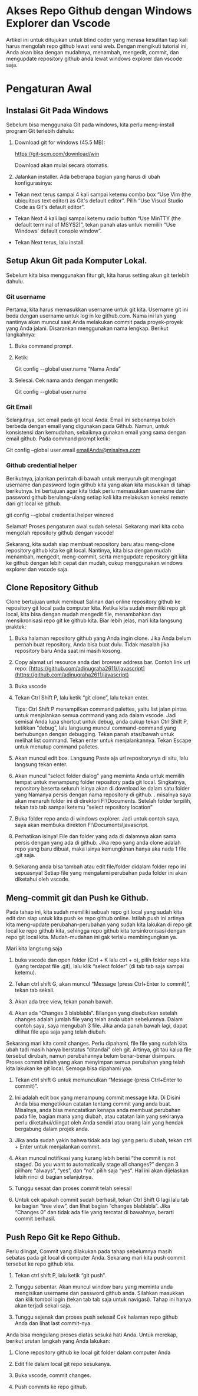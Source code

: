 Akses Repo Github dengan Windows Explorer dan Vscode
====================================================

Artikel ini untuk ditujukan untuk blind coder yang merasa kesulitan tiap kali
harus mengolah repo github lewat versi web. Dengan mengikuti tutorial ini, Anda
akan bisa dengan mudahnya, menambah, mengedit, commit, dan mengupdate repository
github anda lewat windows explorer dan vscode saja.

Pengaturan Awal
===============

Instalasi Git Pada Windows 
---------------------------

Sebelum bisa menggunaka Git pada windows, kita perlu meng-install program Git
terlebih dahulu:

1.  Download git for windows (45.5 MB):

    <https://git-scm.com/download/win>

    Download akan mulai secara otomatis.

2.  Jalankan installer. Ada beberapa bagian yang harus di ubah konfigurasinya:

-   Tekan next terus sampai 4 kali sampai ketemu combo box “Use Vim (the
    ubiquitous text editor) as Git's default editor”. Pilih “Use Visual Studio
    Code as Git's default editor”.

-   Tekan Next 4 kali lagi sampai ketemu radio button “Use MinTTY (the default
    terminal of MSYS2)”, tekan panah atas untuk memilih “Use Windows' default
    console window”.

-   Tekan Next terus, lalu install.

Setup Akun Git pada Komputer Lokal.
-----------------------------------

Sebelum kita bisa menggunakan fitur git, kita harus setting akun git terlebih
dahulu.

### Git username

Pertama, kita harus memasukkan username untuk git kita. Username git ini beda
dengan username untuk log in ke github.com. Nama ini lah yang nantinya akan
muncul saat Anda melakukan commit pada proyek-proyek yang Anda jalani.
Disarankan menggunakan nama lengkap. Berikut langkahnya:

1.  Buka command prompt.

2.  Ketik:

    Git config --global user.name “Nama Anda”

3.  Selesai. Cek nama anda dengan mengetik:

    Git config --global user.name

### Git Email

Selanjutnya, set email pada git local Anda. Email ini sebenarnya boleh berbeda
dengan email yang digunakan pada Github. Namun, untuk konsistensi dan kemudahan,
sebaiknya gunakan email yang sama dengan email github. Pada command prompt
ketik:

Git config –global user.email <emailAnda@misalnya.com>

### Github credential helper

Berikutnya, jalankan perintah di bawah untuk menyuruh git mengingat username dan
password login github kita yang akan kita masukkan di tahap berikutnya. Ini
bertujuan agar kita tidak perlu memasukkan username dan password github
berulang-ulang setiap kali kita melakukan koneksi remote dari git local ke
github.

git config --global credential.helper wincred

Selamat! Proses pengaturan awal sudah selesai. Sekarang mari kita coba mengolah
repository github dengan vscode!

Sekarang, kita sudah siap membuat repository baru atau meng-clone repository
github kita ke git local. Nantinya, kita bisa dengan mudah menambah, mengedit,
meng-commit, serta mengupdate repository git kita ke github dengan lebih cepat
dan mudah, cukup menggunakan windows explorer dan vscode saja.

Clone Repository Github 
------------------------

Clone bertujuan untuk membuat Salinan dari online repository github ke
repository git local pada computer kita. Ketika kita sudah memiliki repo git
local, kita bisa dengan mudah mengedit file, menambahkan dan mensikronisasi repo
git ke github kita. Biar lebih jelas, mari kita langsung praktek:

1.  Buka halaman repository github yang Anda ingin clone. Jika Anda belum pernah
    buat repository, Anda bisa buat dulu. Tidak masalah jika repository baru
    Anda saat ini masih kosong.

2.  Copy alamat url resource anda dari browser address bar. Contoh link url
    repo:
    [https://github.com/adinugraha2611//javascript](https://github.com/adinugraha2611/javascript)

3.  Buka vscode

4.  Tekan Ctrl Shift P, lalu ketik “git clone”, lalu tekan enter.

    Tips: Ctrl Shift P menampilkan command palettes, yaitu list jalan pintas
    untuk menjalankan semua command yang ada dalam vscode. Jadi semisal Anda
    lupa shortcut untuk debug, anda cukup tekan Ctrl Shift P, ketikkan “debug”,
    lalu langsung muncul command-command yang berhubungan dengan debugging.
    Tekan panah atas/bawah untuk melihat list command. Tekan enter untuk
    menjalankannya. Tekan Escape untuk menutup command palletes.

5.  Akan muncul edit box. Langsung Paste aja url repositorynya di situ, lalu
    langsung tekan enter.

6.  Akan muncul “select folder dialog” yang meminta Anda untuk memilih tempat
    untuk menampung folder repository pada git local. Singkatnya, repository
    beserta seluruh isinya akan di download ke dalam satu folder yang Namanya
    persis dengan nama repository di github. . misalnya saya akan menaruh folder
    ini di direktori F:\\Documents. Setelah folder terpilih, tekan tab tab
    sampai ketemu “select repository location”

7.  Buka folder repo anda di windows explorer. Jadi untuk contoh saya, saya akan
    membuka direktori F:\\Documents\\javascript.

8.  Perhatikan isinya! File dan folder yang ada di dalamnya akan sama persis
    dengan yang ada di github. Jika repo yang anda clone adalah repo yang baru
    dibuat, maka isinya kemungkinan hanya aka nada 1 file .git saja.

9.  Sekarang anda bisa tambah atau edit file/folder didalam folder repo ini
    sepuasnya! Setiap file yang mengalami perubahan pada folder ini akan
    diketahui oleh vscode.

Meng-commit git dan Push ke Github.
-----------------------------------

Pada tahap ini, kita sudah memiliki sebuah repo git local yang sudah kita edit
dan siap untuk kita push ke repo github online. Istilah push ini artinya kita
meng-update perubahan-perubahan yang sudah kita lakukan di repo git local ke
repo github kita, sehingga repo github kita tersinkronisasi dengan repo git
local kita. Mudah-mudahan ini gak terlalu membingungkan ya.

Mari kita langsung saja

1.  buka vscode dan open folder (Ctrl + K lalu ctrl + o), pilih folder repo kita
    (yang terdapat file .git), lalu klik “select folder” (di tab tab saja sampai
    ketemu).

2.  Tekan ctrl shift G, akan muncul “Message (press Ctrl+Enter to commit)”,
    tekan tab sekali.

3.  Akan ada tree view, tekan panah bawah.

4.  Akan ada “Changes 3 blablabla”. Bilangan yang disebutkan setelah changes
    adalah jumlah file yang telah anda ubah sebelumnya. Dalam contoh saya, saya
    mengubah 3 file. Jika anda panah bawah lagi, dapat dilihat file apa saja
    yang telah diubah.

Sekarang mari kita comit changes. Perlu dipahami, file file yang sudah kita ubah
tadi masih hanya berstatus “ditandai” oleh git. Artinya, git tau kalua file
tersebut dirubah, namun perubahannya belum benar-benar disimpan. Proses commit
inilah yang akan menyimpan semua perubahan yang telah kita lakukan ke git local.
Semoga bisa dipahami yaa.

1.  Tekan ctrl shift G untuk memunculkan “Message (press Ctrl+Enter to commit)”.

2.  Ini adalah edit box yang menampung commit message kita. Di Disini Anda bisa
    mengetikkan catatan tentang commit yang anda buat. Misalnya, anda bisa
    mencatatkan kenapa anda membuat perubahan pada file, bagian mana yang
    diubah, atau catatan lain yang sekiranya perlu diketahui/diingat oleh Anda
    sendiri atau orang lain yang hendak bergabung dalam projek anda.

3.  Jika anda sudah yakin bahwa tidak ada lagi yang perlu diubah, tekan ctrl +
    Enter untuk menjalankan commit.

4.  Akan muncul notifikasi yang kurang lebih berisi “the commit is not staged.
    Do you want to automatically stage all changes?” dengan 3 pilihan: “always”,
    “yes”, dan “no”. pilih saja “yes”. Hal ini akan dijelaskan lebih rinci di
    bagian selanjutnya.

5.  Tunggu sesaat dan proses commit telah selesai!

6.  Untuk cek apakah commit sudah berhasil, tekan Ctrl Shift G lagi lalu tab ke
    bagian “tree view”, dan lihat bagian “changes blablabla”. Jika “Changes 0”
    dan tidak ada file yang tercatat di bawahnya, berarti commit berhasil.

Push Repo Git ke Repo Github.
-----------------------------

Perlu diingat, Commit yang dilakukan pada tahap sebelumnya masih sebatas pada
git local di computer Anda. Sekarang mari kita push commit tersebut ke repo
github kita.

1.  Tekan ctrl shift P, lalu ketik “git push”.

2.  Tunggu sebentar. Akan muncul window baru yang meminta anda mengisikan
    username dan password github anda. Silahkan masukkan dan klik tombol login
    (tekan tab tab saja untuk navigasi). Tahap ini hanya akan terjadi sekali
    saja.

3.  Tunggu sejenak dan proses push selesai! Cek halaman repo github Anda dan
    lihat last commit-nya.

Anda bisa mengulang proses diatas sesuka hati Anda. Untuk merekap, berikut
urutan langkah yang Anda lakukan:

1.  Clone repository github ke local git folder dalam computer Anda

2.  Edit file dalam local git repo sesukanya.

3.  Buka vscode, commit changes.

4.  Push commits ke repo github.
